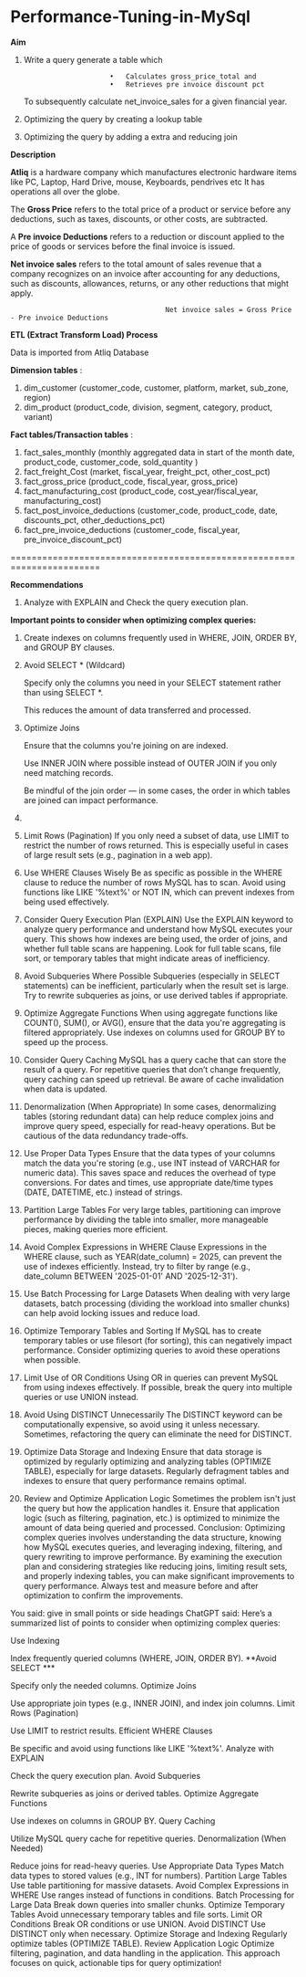 # Performance-Tuning-in-MySql

**Aim**

1. Write a query generate a table which 
   
                            •	Calculates gross_price_total and 
                            •	Retrieves pre invoice discount pct
   
    To subsequently calculate net_invoice_sales for a given financial year.

2. Optimizing the query by creating a lookup table
3. Optimizing the query by adding a extra and reducing join

**Description**

**Atliq** is a hardware company which manufactures electronic hardware items like PC, Laptop, Hard Drive, mouse, Keyboards, pendrives etc It has operations all over the globe.

The **Gross Price** refers to the total price of a product or service before any deductions, such as taxes, discounts, or other costs, are subtracted.

A **Pre invoice Deductions** refers to a reduction or discount applied to the price of goods or services before the final invoice is issued.

**Net invoice sales** refers to the total amount of sales revenue that a company recognizes on an invoice after accounting for any deductions, such as discounts, allowances, returns, or any other reductions that might apply.

                                          Net invoice sales = Gross Price - Pre invoice Deductions
                                          


**ETL (Extract Transform Load) Process**

Data is imported from Atliq Database

**Dimension tables** : 
1. dim_customer (customer_code, customer, platform, market, sub_zone, region)
2. dim_product (product_code, division, segment, category, product, variant)

**Fact tables/Transaction tables** : 

1. fact_sales_monthly (monthly aggregated data in start of the month date, product_code, customer_code, sold_quantity )
2. fact_freight_Cost (market, fiscal_year, freight_pct, other_cost_pct)
3. fact_gross_price (product_code, fiscal_year, gross_price)
4. fact_manufacturing_cost (product_code, cost_year/fiscal_year, manufacturing_cost)
5. fact_post_invoice_deductions (customer_code, product_code, date, discounts_pct, other_deductions_pct)
6. fact_pre_invoice_deductions (customer_code, fiscal_year, pre_invoice_discount_pct)

=======================================================================
             
**Recommendations**

1. Analyze with EXPLAIN and Check the query execution plan.
   
**Important points to consider when optimizing complex queries:**

1. Create indexes on columns frequently used in WHERE, JOIN, ORDER BY, and GROUP BY clauses.

2. Avoid SELECT * (Wildcard)
   
   Specify only the columns you need in your SELECT statement rather than using SELECT *.
   
   This reduces the amount of data transferred and processed.

3. Optimize Joins
   
   Ensure that the columns you're joining on are indexed.
   
   Use INNER JOIN where possible instead of OUTER JOIN if you only need matching records.
   
   Be mindful of the join order — in some cases, the order in which tables are joined can impact performance.

4. 
4. Limit Rows (Pagination)
If you only need a subset of data, use LIMIT to restrict the number of rows returned.
This is especially useful in cases of large result sets (e.g., pagination in a web app).
5. Use WHERE Clauses Wisely
Be as specific as possible in the WHERE clause to reduce the number of rows MySQL has to scan.
Avoid using functions like LIKE '%text%' or NOT IN, which can prevent indexes from being used effectively.
6. Consider Query Execution Plan (EXPLAIN)
Use the EXPLAIN keyword to analyze query performance and understand how MySQL executes your query. This shows how indexes are being used, the order of joins, and whether full table scans are happening.
Look for full table scans, file sort, or temporary tables that might indicate areas of inefficiency.
7. Avoid Subqueries Where Possible
Subqueries (especially in SELECT statements) can be inefficient, particularly when the result set is large.
Try to rewrite subqueries as joins, or use derived tables if appropriate.
8. Optimize Aggregate Functions
When using aggregate functions like COUNT(), SUM(), or AVG(), ensure that the data you're aggregating is filtered appropriately.
Use indexes on columns used for GROUP BY to speed up the process.
9. Consider Query Caching
MySQL has a query cache that can store the result of a query. For repetitive queries that don’t change frequently, query caching can speed up retrieval.
Be aware of cache invalidation when data is updated.
10. Denormalization (When Appropriate)
In some cases, denormalizing tables (storing redundant data) can help reduce complex joins and improve query speed, especially for read-heavy operations. But be cautious of the data redundancy trade-offs.
11. Use Proper Data Types
Ensure that the data types of your columns match the data you're storing (e.g., use INT instead of VARCHAR for numeric data). This saves space and reduces the overhead of type conversions.
For dates and times, use appropriate date/time types (DATE, DATETIME, etc.) instead of strings.
12. Partition Large Tables
For very large tables, partitioning can improve performance by dividing the table into smaller, more manageable pieces, making queries more efficient.
13. Avoid Complex Expressions in WHERE Clause
Expressions in the WHERE clause, such as YEAR(date_column) = 2025, can prevent the use of indexes efficiently. Instead, try to filter by range (e.g., date_column BETWEEN '2025-01-01' AND '2025-12-31').
14. Use Batch Processing for Large Datasets
When dealing with very large datasets, batch processing (dividing the workload into smaller chunks) can help avoid locking issues and reduce load.
15. Optimize Temporary Tables and Sorting
If MySQL has to create temporary tables or use filesort (for sorting), this can negatively impact performance. Consider optimizing queries to avoid these operations when possible.
16. Limit Use of OR Conditions
Using OR in queries can prevent MySQL from using indexes effectively. If possible, break the query into multiple queries or use UNION instead.
17. Avoid Using DISTINCT Unnecessarily
The DISTINCT keyword can be computationally expensive, so avoid using it unless necessary. Sometimes, refactoring the query can eliminate the need for DISTINCT.
18. Optimize Data Storage and Indexing
Ensure that data storage is optimized by regularly optimizing and analyzing tables (OPTIMIZE TABLE), especially for large datasets.
Regularly defragment tables and indexes to ensure that query performance remains optimal.
19. Review and Optimize Application Logic
Sometimes the problem isn't just the query but how the application handles it. Ensure that application logic (such as filtering, pagination, etc.) is optimized to minimize the amount of data being queried and processed.
Conclusion:
Optimizing complex queries involves understanding the data structure, knowing how MySQL executes queries, and leveraging indexing, filtering, and query rewriting to improve performance. By examining the execution plan and considering strategies like reducing joins, limiting result sets, and properly indexing tables, you can make significant improvements to query performance. Always test and measure before and after optimization to confirm the improvements.


You said:
give in small points or side headings
ChatGPT said:
Here’s a summarized list of points to consider when optimizing complex queries:

Use Indexing

Index frequently queried columns (WHERE, JOIN, ORDER BY).
**Avoid SELECT ***

Specify only the needed columns.
Optimize Joins

Use appropriate join types (e.g., INNER JOIN), and index join columns.
Limit Rows (Pagination)

Use LIMIT to restrict results.
Efficient WHERE Clauses

Be specific and avoid using functions like LIKE '%text%'.
Analyze with EXPLAIN

Check the query execution plan.
Avoid Subqueries

Rewrite subqueries as joins or derived tables.
Optimize Aggregate Functions

Use indexes on columns in GROUP BY.
Query Caching

Utilize MySQL query cache for repetitive queries.
Denormalization (When Needed)

Reduce joins for read-heavy queries.
Use Appropriate Data Types
Match data types to stored values (e.g., INT for numbers).
Partition Large Tables
Use table partitioning for massive datasets.
Avoid Complex Expressions in WHERE
Use ranges instead of functions in conditions.
Batch Processing for Large Data
Break down queries into smaller chunks.
Optimize Temporary Tables
Avoid unnecessary temporary tables and file sorts.
Limit OR Conditions
Break OR conditions or use UNION.
Avoid DISTINCT
Use DISTINCT only when necessary.
Optimize Storage and Indexing
Regularly optimize tables (OPTIMIZE TABLE).
Review Application Logic
Optimize filtering, pagination, and data handling in the application.
This approach focuses on quick, actionable tips for query optimization!
